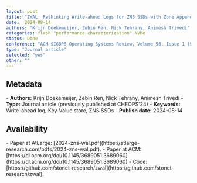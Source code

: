 ```yaml
---
layout: post
title: "ZWAL: Rethinking Write-ahead Logs for ZNS SSDs with Zone Appends "
date:  2024-08-14
authors: "Krijn Doekemeijer, Zebin Ren, Nick Tehrany, Animesh Trivedi"
categories: flash "performance characterization" NVMe
status: Done
conference: "ACM SIGOPS Operating Systems Review, Volume 58, Issue 1 (SIGOPS OSR'24)"
type: "Journal article"
selected: "yes"
other: ""
---
```


<h2>Metadata</h2>
- <b>Authors:</b>  Krijn Doekemeijer, Zebin Ren, Nick Tehrany, Animesh Trivedi
- <b>Type:</b> Journal article (previously published at CHEOPS'24)
- <b>Keywords:</b> Write-ahead log, Key-Value store, ZNS SSDs
- <b>Publish date:</b> 2024-08-14

<h2>Availability</h2>
- Paper at AtLarge: [2024-zns-wal.pdf](https://atlarge-research.com/pdfs/2024-zns-wal.pdf).
- Paper at ACM: [https://dl.acm.org/doi/10.1145/3689051.3689060](https://dl.acm.org/doi/10.1145/3689051.3689060)
- Code: [https://github.com/stonet-research/zwal](https://github.com/stonet-research/zwal).
